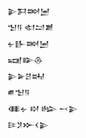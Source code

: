 <div class='block'>
<div class='line'>𒉌𒁕𒇷𒅁</div>
<div class='line'>𒈠𒀀 𒊕𒁺𒋢</div>
<div class='line'>𒉡𒃲𒇷𒅁</div>
<div class='line'>𒍢𒅔𒁲</div>
<div class='line'>𒉌𒅕𒆪𒊻</div>
<div class='line'>𒌑𒈠𒀀</div>
<div class='line'>𒈪𒉡 𒊭 𒈗 𒁁𒉌</div>
<div class='line'>𒄿𒋡𒁍𒌋𒉌</div>
</div>